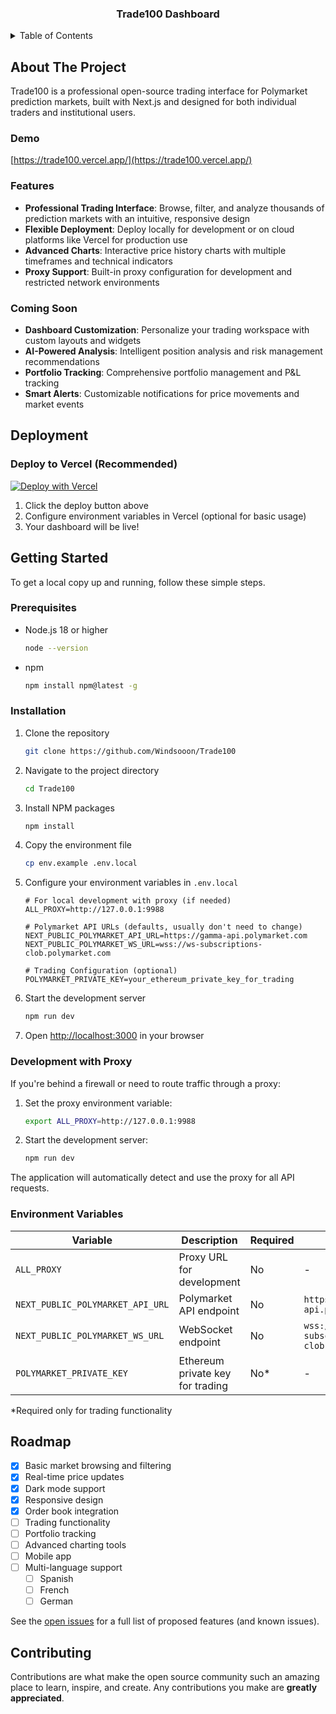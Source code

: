 


<div align="center">
  <h3 align="center">Trade100 Dashboard</h3>
</div>

<!-- TABLE OF CONTENTS -->
<details>
  <summary>Table of Contents</summary>
  <ol>
    <li>
      <a href="#about-the-project">About The Project</a>
      <ul>
        <li><a href="#demo">Demo</a></li>
        <li><a href="#features">Features</a></li>
        <li><a href="#deploy">Deployment</a></li>
      </ul>
    </li>
    <li>
      <a href="#getting-started">Getting Started</a>
      <ul>
        <li><a href="#prerequisites">Prerequisites</a></li>
        <li><a href="#installation">Installation</a></li>
        <li><a href="#development-with-proxy">Development with Proxy</a></li>
      </ul>
    </li>
    <li><a href="#deployment">Deployment</a></li>
    <li><a href="#api-reference">API Reference</a></li>
    <li><a href="#roadmap">Roadmap</a></li>
    <li><a href="#contributing">Contributing</a></li>
  </ol>
</details>

<!-- ABOUT THE PROJECT -->
## About The Project


Trade100 is a professional open-source trading interface for Polymarket prediction markets, built with Next.js and designed for both individual traders and institutional users.

### Demo

[https://trade100.vercel.app/](https://trade100.vercel.app/)

### Features

- **Professional Trading Interface**: Browse, filter, and analyze thousands of prediction markets with an intuitive, responsive design
- **Flexible Deployment**: Deploy locally for development or on cloud platforms like Vercel for production use
- **Advanced Charts**: Interactive price history charts with multiple timeframes and technical indicators
- **Proxy Support**: Built-in proxy configuration for development and restricted network environments

### Coming Soon

- **Dashboard Customization**: Personalize your trading workspace with custom layouts and widgets
- **AI-Powered Analysis**: Intelligent position analysis and risk management recommendations
- **Portfolio Tracking**: Comprehensive portfolio management and P&L tracking
- **Smart Alerts**: Customizable notifications for price movements and market events

<!-- DEPLOYMENT -->
## Deployment

### Deploy to Vercel (Recommended)

[![Deploy with Vercel](https://vercel.com/button)](https://vercel.com/new/clone?repository-url=https://github.com/Windsooon/Trade100)

1. Click the deploy button above
2. Configure environment variables in Vercel (optional for basic usage)
3. Your dashboard will be live!


<!-- GETTING STARTED -->
## Getting Started

To get a local copy up and running, follow these simple steps.

### Prerequisites

* Node.js 18 or higher
  ```sh
  node --version
  ```
* npm
  ```sh
  npm install npm@latest -g
  ```

### Installation

1. Clone the repository
   ```sh
   git clone https://github.com/Windsooon/Trade100
   ```
2. Navigate to the project directory
   ```sh
   cd Trade100
   ```
3. Install NPM packages
   ```sh
   npm install
   ```
4. Copy the environment file
   ```sh
   cp env.example .env.local
   ```
5. Configure your environment variables in `.env.local`
   ```env
   # For local development with proxy (if needed)
   ALL_PROXY=http://127.0.0.1:9988
   
   # Polymarket API URLs (defaults, usually don't need to change)
   NEXT_PUBLIC_POLYMARKET_API_URL=https://gamma-api.polymarket.com
   NEXT_PUBLIC_POLYMARKET_WS_URL=wss://ws-subscriptions-clob.polymarket.com
   
   # Trading Configuration (optional)
   POLYMARKET_PRIVATE_KEY=your_ethereum_private_key_for_trading
   ```
6. Start the development server
   ```sh
   npm run dev
   ```
7. Open [http://localhost:3000](http://localhost:3000) in your browser

### Development with Proxy

If you're behind a firewall or need to route traffic through a proxy:

1. Set the proxy environment variable:
   ```sh
   export ALL_PROXY=http://127.0.0.1:9988
   ```
2. Start the development server:
   ```sh
   npm run dev
   ```

The application will automatically detect and use the proxy for all API requests.


### Environment Variables

| Variable | Description | Required | Default |
|----------|-------------|----------|---------|
| `ALL_PROXY` | Proxy URL for development | No | - |
| `NEXT_PUBLIC_POLYMARKET_API_URL` | Polymarket API endpoint | No | `https://gamma-api.polymarket.com` |
| `NEXT_PUBLIC_POLYMARKET_WS_URL` | WebSocket endpoint | No | `wss://ws-subscriptions-clob.polymarket.com` |
| `POLYMARKET_PRIVATE_KEY` | Ethereum private key for trading | No* | - |

*Required only for trading functionality


<!-- ROADMAP -->
## Roadmap

- [x] Basic market browsing and filtering
- [x] Real-time price updates
- [x] Dark mode support
- [x] Responsive design
- [x] Order book integration
- [ ] Trading functionality
- [ ] Portfolio tracking
- [ ] Advanced charting tools
- [ ] Mobile app
- [ ] Multi-language support
    - [ ] Spanish
    - [ ] French
    - [ ] German

See the [open issues](https://github.com/Windsooon/Trade100/issues) for a full list of proposed features (and known issues).


<!-- CONTRIBUTING -->
## Contributing

Contributions are what make the open source community such an amazing place to learn, inspire, and create. Any contributions you make are **greatly appreciated**.